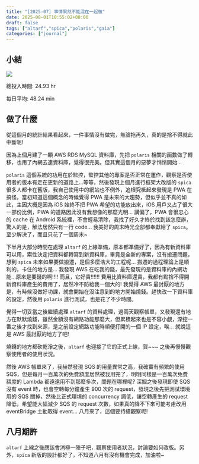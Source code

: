 ```yaml
---
title: "[2025-07] 事情果然不能混在一起做"
date: 2025-08-01T10:55:02+08:00
draft: false
tags: ["altarf","spica","polaris","gaia"]
categories: ["journal"]
---
```

<!--more-->
## 小結
<div >
<img src="/images/journal-2025-07.PNG" >
</div>

總投入時間: 24.93 hr

每日平均: 48.24 min

## 做了什麼

從這個月的統計結果看起來，一件事情沒有做完，無論拖再久，真的是捨不得就此中斷呢!

因為上個月建了一顆 AWS RDS MySQL 資料庫，先把 `polaris` 相關的函數做了轉移，也用了內網去連資料庫，覺得很完美。但其實這個月的惡夢才悄悄開始...

`polaris` 這個系統的功用在於監控，監控其他的專案是否正常在運作，觀察是否使用者的版本有走在更新的道路上...等等，然後發現上個月進行框架大改版的 `spica` 很多人都卡在舊版，我自己使用中的網站也不例外，追根究柢起來發現是 PWA 在搞怪，當初知道這個概念的時候覺得 PWA 是未來的大趨勢，但似乎並不真的如此，主因大概是因為 iOS 始終不把 PWA 希望的功能放出來，iOS 用戶又占了很大一部份比例，PWA 的道路因此沒有我想像的那麼光明... 講偏了，PWA 會很忠心的 cache 在 Android 系統裡，不會輕易清除，我找了好久才終於找到該怎麼辦，驚人的是，解法居然只有一行 code... 我美好的周末時光全部都奉獻給了 `spica`。至少解決了，而且只花了一個周末~

下半月大部分時間在處理 `altarf` 的上線準備，原本都準備好了，因為有新資料庫可以用，索性決定把資料都轉寫到新資料庫，畢竟是全新的專案，沒有搬遷問題，想到 `spica` 未來如果要做搬遷，是個多麼浩大的工程呢... 搬遷的過程理論上是順利的，卡住的地方是... 我發現 AWS 在吃我的錢，最先發現的是資料庫的內網功能...原來是要錢的啊!!!! 而且，它好貴!!!!!! 費用比資料庫還貴，我都有點捨不得開新資料庫產生的費用了，居然冷不防給我一個大的! 我覺得 AWS 最討厭的地方是，有時候沒做好功課，就會開始在沒注意到的地方開始燒錢。趕快改一下資料庫的設定，然後用 `polaris` 進行測試，也是花了不少時間。

覺得一切妥當之後繼續處理 `altarf` 的資料處理，過兩天觀察帳單，又發現還有地方在默默燒錢，雖然金額沒有網路功能那麼大，但累積起來也是不容小覷，深挖一番之後才找到來源，是之前設定網路功能時順便打開的一個 IP 設定，唉... 就說這是 AWS 最討厭的地方了吧!

燒錢的地方都砍乾淨之後，`altarf` 也迎接了它的正式上線，賀~~~ 之後再慢慢觀察使用者的使用狀況。

然後 AWS 帳單來了，我赫然發現 SQS 的用量異常之高，我確實有頻繁的使用 SQS，但是每月一百萬次的免費額度居然被我用完了，明明同樣是一百萬次免費額度的 Lambda 都遠遠用不到那麼多次，問題在哪裡呢? 深掘之後發現即使 SQS 沒有 event 時，也會空轉每分鐘產生 900 次的 request，發現之後先把測試環境用的 SQS 關掉，然後比正式環境的 concurrency 調低，讓空轉產生的 request 降低，希望能大幅減少 SQS 的 request 次數，如果真的降不下來可能考慮改用 eventBridge 主動取得 event... 八月來了，這個要持續觀察呢!

## 八月期許

`altarf` 上線之後應該會消極一陣子吧，觀察使用者狀況，討論要如何改版。另外，`spica` 新版的設計都好了，不知道八月有沒有機會完成，加油啦~